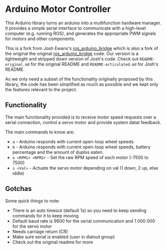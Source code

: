 # Arduino Motor Controller

This Arduino library turns an arduino into a multifunction hardware manager.
It provides a simple serial interface to communicate with a high-level computer (e.g. running ROS), and generates the appropriate PWM signals for motors and other components.

This is a fork from Josh Ewans's [ros_arduino_bridge](https://github.com/joshnewans/ros_arduino_bridge) which is also a fork of the original the original [ros_arduino_bridge](https://github.com/hbrobotics/ros_arduino_bridge) code. Our version is a lightweight and stripped down version of Josh's code. Check out `README-original.md` for the original README and `README-articulated.md` for Josh's README.

As we only need a subset of the functionality originally proposed by this library, the code has been simplified as much as possible and we kept only the features relevant to the project.

## Functionality

The main functionality provided is to receive motor speed requests over a serial connection, control a servo motor and provide system datat feedback.

The main commands to know are:

- `a` - Arduino responds with current open-loop wheel speeds.
- `b` - Arduino responds with current open-loop wheel speeds, battery percentage and the amount of duplos eaten.
- `o <RPM1> <RPM2>` - Set the raw RPM speed of each motor (-7500 to 7500)
- `s <Val>` - Actuate the servo motor depending on val (1 down, 2 up, else iddle)

## Gotchas

Some quick things to note:

- There is an auto timeout (default 1s) so you need to keep sending commands for it to keep moving
- Default baud rate is 9600 for the serial communication and 1 000 000 for the servo motor
- Needs carriage return (CR)
- Make sure serial is enabled (user in dialout group)
- Check out the original readme for more
